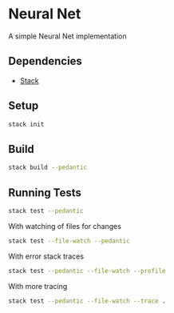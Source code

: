 # Neural Net

A simple Neural Net implementation


## Dependencies

 - [Stack](https://www.haskellstack.org/)


## Setup
```bash
stack init
```


## Build
```bash
stack build --pedantic
```


## Running Tests
```bash
stack test --pedantic
```

With watching of files for changes
```bash
stack test --file-watch --pedantic
```

With error stack traces
```bash
stack test --pedantic --file-watch --profile
```

With more tracing
```bash
stack test --pedantic --file-watch --trace .
```
